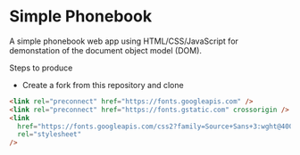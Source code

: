 # Simple Phonebook

A simple phonebook web app using HTML/CSS/JavaScript for demonstation of the document object model (DOM).

Steps to produce

- Create a fork from this repository and clone

```html
<link rel="preconnect" href="https://fonts.googleapis.com" />
<link rel="preconnect" href="https://fonts.gstatic.com" crossorigin />
<link
  href="https://fonts.googleapis.com/css2?family=Source+Sans+3:wght@400;700&display=swap"
  rel="stylesheet"
/>
```



